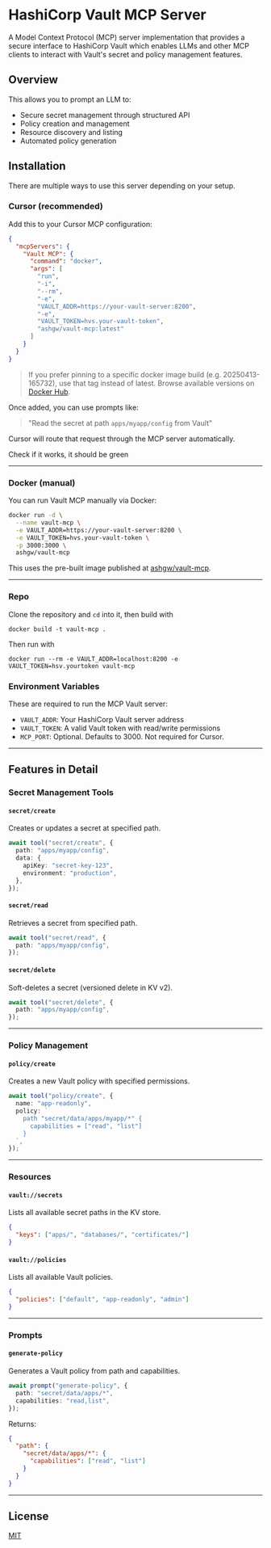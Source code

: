 # HashiCorp Vault MCP Server

A Model Context Protocol (MCP) server implementation that provides a secure interface to HashiCorp Vault which enables LLMs and other MCP clients to interact with Vault's secret and policy management features.

## Overview

This allows you to prompt an LLM to:

- Secure secret management through structured API
- Policy creation and management
- Resource discovery and listing
- Automated policy generation

## Installation

There are multiple ways to use this server depending on your setup.

### Cursor (recommended)

Add this to your Cursor MCP configuration:

```json
{
  "mcpServers": {
    "Vault MCP": {
      "command": "docker",
      "args": [
        "run",
        "-i",
        "--rm",
        "-e",
        "VAULT_ADDR=https://your-vault-server:8200",
        "-e",
        "VAULT_TOKEN=hvs.your-vault-token",
        "ashgw/vault-mcp:latest"
      ]
    }
  }
}
```

> If you prefer pinning to a specific docker image build (e.g. 20250413-165732), use that tag instead of latest. Browse available versions on [Docker Hub](https://hub.docker.com/r/ashgw/vault-mcp/tags).

Once added, you can use prompts like:

> "Read the secret at path `apps/myapp/config` from Vault"

Cursor will route that request through the MCP server automatically.

Check if it works, it should be green

---

### Docker (manual)

You can run Vault MCP manually via Docker:

```bash
docker run -d \
  --name vault-mcp \
  -e VAULT_ADDR=https://your-vault-server:8200 \
  -e VAULT_TOKEN=hvs.your-vault-token \
  -p 3000:3000 \
  ashgw/vault-mcp
```

This uses the pre-built image published at [ashgw/vault-mcp](https://hub.docker.com/repository/docker/ashgw/vault-mcp).

---

### Repo

Clone the repository and `cd` into it, then build with

```
docker build -t vault-mcp .
```

Then run with

```
docker run --rm -e VAULT_ADDR=localhost:8200 -e VAULT_TOKEN=hsv.yourtoken vault-mcp
```

### Environment Variables

These are required to run the MCP Vault server:

- `VAULT_ADDR`: Your HashiCorp Vault server address
- `VAULT_TOKEN`: A valid Vault token with read/write permissions
- `MCP_PORT`: Optional. Defaults to 3000. Not required for Cursor.

---

## Features in Detail

### Secret Management Tools

#### `secret/create`

Creates or updates a secret at specified path.

```ts
await tool("secret/create", {
  path: "apps/myapp/config",
  data: {
    apiKey: "secret-key-123",
    environment: "production",
  },
});
```

#### `secret/read`

Retrieves a secret from specified path.

```ts
await tool("secret/read", {
  path: "apps/myapp/config",
});
```

#### `secret/delete`

Soft-deletes a secret (versioned delete in KV v2).

```ts
await tool("secret/delete", {
  path: "apps/myapp/config",
});
```

---

### Policy Management

#### `policy/create`

Creates a new Vault policy with specified permissions.

```ts
await tool("policy/create", {
  name: "app-readonly",
  policy: `
    path "secret/data/apps/myapp/*" {
      capabilities = ["read", "list"]
    }
  `,
});
```

---

### Resources

#### `vault://secrets`

Lists all available secret paths in the KV store.

```json
{
  "keys": ["apps/", "databases/", "certificates/"]
}
```

#### `vault://policies`

Lists all available Vault policies.

```json
{
  "policies": ["default", "app-readonly", "admin"]
}
```

---

### Prompts

#### `generate-policy`

Generates a Vault policy from path and capabilities.

```ts
await prompt("generate-policy", {
  path: "secret/data/apps/*",
  capabilities: "read,list",
});
```

Returns:

```json
{
  "path": {
    "secret/data/apps/*": {
      "capabilities": ["read", "list"]
    }
  }
}
```

---

## License

[MIT](/LICENSE)
